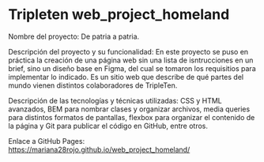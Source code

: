 # Tripleten web_project_homeland

Nombre del proyecto: De patria a patria.

Descripción del proyecto y su funcionalidad: En este proyecto se puso en práctica la creación de una página web sin una lista de isntrucciones en un brief, sino un diseño base en Figma, del cual se tomaron los requisitios para implementar lo indicado. Es un sitio web que describe de qué partes del mundo vienen distintos colaboradores de TripleTen.

Descripción de las tecnologías y técnicas utilizadas: CSS y HTML avanzados, BEM para nombrar clases y organizar archivos, media queries para distintos formatos de pantallas, flexbox para organizar el contenido de la página y Git para publicar el código en GitHub, entre otros.

Enlace a GitHub Pages: https://mariana28rojo.github.io/web_project_homeland/
